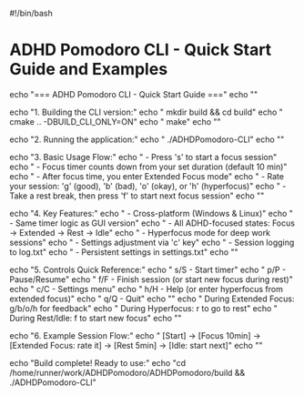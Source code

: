 #!/bin/bash

# ADHD Pomodoro CLI - Quick Start Guide and Examples

echo "=== ADHD Pomodoro CLI - Quick Start Guide ==="
echo ""

echo "1. Building the CLI version:"
echo "   mkdir build && cd build"
echo "   cmake .. -DBUILD_CLI_ONLY=ON"
echo "   make"
echo ""

echo "2. Running the application:"
echo "   ./ADHDPomodoro-CLI"
echo ""

echo "3. Basic Usage Flow:"
echo "   - Press 's' to start a focus session"
echo "   - Focus timer counts down from your set duration (default 10 min)"
echo "   - After focus time, you enter Extended Focus mode"
echo "   - Rate your session: 'g' (good), 'b' (bad), 'o' (okay), or 'h' (hyperfocus)"
echo "   - Take a rest break, then press 'f' to start next focus session"
echo ""

echo "4. Key Features:"
echo "   - Cross-platform (Windows & Linux)"
echo "   - Same timer logic as GUI version"
echo "   - All ADHD-focused states: Focus → Extended → Rest → Idle"
echo "   - Hyperfocus mode for deep work sessions"
echo "   - Settings adjustment via 'c' key"
echo "   - Session logging to log.txt"
echo "   - Persistent settings in settings.txt"
echo ""

echo "5. Controls Quick Reference:"
echo "   s/S - Start timer"
echo "   p/P - Pause/Resume"
echo "   f/F - Finish session (or start new focus during rest)"
echo "   c/C - Settings menu"
echo "   h/H - Help (or enter hyperfocus from extended focus)"
echo "   q/Q - Quit"
echo ""
echo "   During Extended Focus: g/b/o/h for feedback"
echo "   During Hyperfocus: r to go to rest"
echo "   During Rest/Idle: f to start new focus"
echo ""

echo "6. Example Session Flow:"
echo "   [Start] → [Focus 10min] → [Extended Focus: rate it] → [Rest 5min] → [Idle: start next]"
echo ""

echo "Build complete! Ready to use:"
echo "cd /home/runner/work/ADHDPomodoro/ADHDPomodoro/build && ./ADHDPomodoro-CLI"